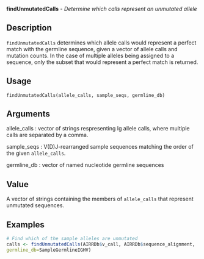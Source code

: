 **findUnmutatedCalls** - *Determine which calls represent an unmutated allele*

Description
--------------------

`findUnmutatedCalls` determines which allele calls would represent a 
perfect match with the germline sequence, given a vector of allele calls and
mutation counts. In the case of multiple alleles being assigned to a
sequence, only the subset that would represent a perfect match is returned.


Usage
--------------------
```
findUnmutatedCalls(allele_calls, sample_seqs, germline_db)
```

Arguments
-------------------

allele_calls
:   vector of strings respresenting Ig allele calls,
where multiple calls are separated by a comma.

sample_seqs
:   V(D)J-rearranged sample sequences matching the order
of the given `allele_calls`.

germline_db
:   vector of named nucleotide germline sequences




Value
-------------------

A vector of strings containing the members of `allele_calls`
that represent unmutated sequences.



Examples
-------------------

```R
# Find which of the sample alleles are unmutated
calls <- findUnmutatedCalls(AIRRDb$v_call, AIRRDb$sequence_alignment, 
germline_db=SampleGermlineIGHV)
```








